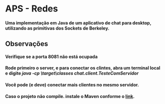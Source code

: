 # APS - Redes

#### Uma implementação em Java de um aplicativo de chat para desktop, utilizando as primitivas dos Sockets de Berkeley.

##  Observações
#### Verifique se a porta 8081 não está ocupada
#### Rode primeiro o server, e para conectar os clintes, abra um terminal local e digite *java -cp \target\classes chat.client.TesteComServidor*
#### Você pode (e deve) conectar mais clientes no mesmo servidor.
#### Caso o projeto não compile. instale o Maven conforme o [link](https://www.youtube.com/watch?v=Wejymb4AmzA).
